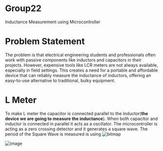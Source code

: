 # Group22
Inductance Measurement using Microcontroller
# Problem Statement
The problem is that electrical engineering students and professionals often work with passive components like inductors and capacitors in their projects. However, expensive tools like LCR meters are not always available, especially in field settings. This creates a need for a portable and affordable device that can reliably measure the inductance of inductors, offering an easy-to-use alternative to traditional, bulky equipment.

# L Meter

To make L meter the capacitor is connected parallel to the Inductor(**the device we are going to measure the inductance**). When both capacitor and inductor is connected in parallel it acts as a oscillator. The microcontroller is acting as a zero crossing detector and it generates a square wave. The period of the Square Wave is measured is using
![bitmap](https://github.com/user-attachments/assets/062a40f3-9918-4716-a871-ddcdec9b6fb2)


![image](https://github.com/user-attachments/assets/8ae24fb6-8ca1-418c-ac52-9afa4e0523a3)



